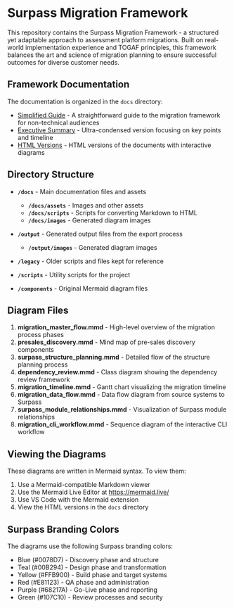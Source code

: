 # Surpass Migration Framework

This repository contains the Surpass Migration Framework - a structured yet adaptable approach to assessment platform migrations. Built on real-world implementation experience and TOGAF principles, this framework balances the art and science of migration planning to ensure successful outcomes for diverse customer needs.

## Framework Documentation

The documentation is organized in the `docs` directory:

- [Simplified Guide](docs/surpass_migration_framework_simplified.md) - A straightforward guide to the migration framework for non-technical audiences
- [Executive Summary](docs/surpass_migration_framework_ultra_condensed.md) - Ultra-condensed version focusing on key points and timeline
- [HTML Versions](docs/) - HTML versions of the documents with interactive diagrams

## Directory Structure

- **`/docs`** - Main documentation files and assets
  - **`/docs/assets`** - Images and other assets
  - **`/docs/scripts`** - Scripts for converting Markdown to HTML
  - **`/docs/images`** - Generated diagram images

- **`/output`** - Generated output files from the export process
  - **`/output/images`** - Generated diagram images

- **`/legacy`** - Older scripts and files kept for reference

- **`/scripts`** - Utility scripts for the project

- **`/components`** - Original Mermaid diagram files

## Diagram Files

1. **migration_master_flow.mmd** - High-level overview of the migration process phases
2. **presales_discovery.mmd** - Mind map of pre-sales discovery components
3. **surpass_structure_planning.mmd** - Detailed flow of the structure planning process
4. **dependency_review.mmd** - Class diagram showing the dependency review framework
5. **migration_timeline.mmd** - Gantt chart visualizing the migration timeline
6. **migration_data_flow.mmd** - Data flow diagram from source systems to Surpass
7. **surpass_module_relationships.mmd** - Visualization of Surpass module relationships
8. **migration_cli_workflow.mmd** - Sequence diagram of the interactive CLI workflow

## Viewing the Diagrams

These diagrams are written in Mermaid syntax. To view them:

1. Use a Mermaid-compatible Markdown viewer
2. Use the Mermaid Live Editor at https://mermaid.live/
3. Use VS Code with the Mermaid extension
4. View the HTML versions in the `docs` directory

## Surpass Branding Colors

The diagrams use the following Surpass branding colors:
- Blue (#0078D7) - Discovery phase and structure
- Teal (#00B294) - Design phase and transformation
- Yellow (#FFB900) - Build phase and target systems
- Red (#E81123) - QA phase and administration
- Purple (#68217A) - Go-Live phase and reporting
- Green (#107C10) - Review processes and security